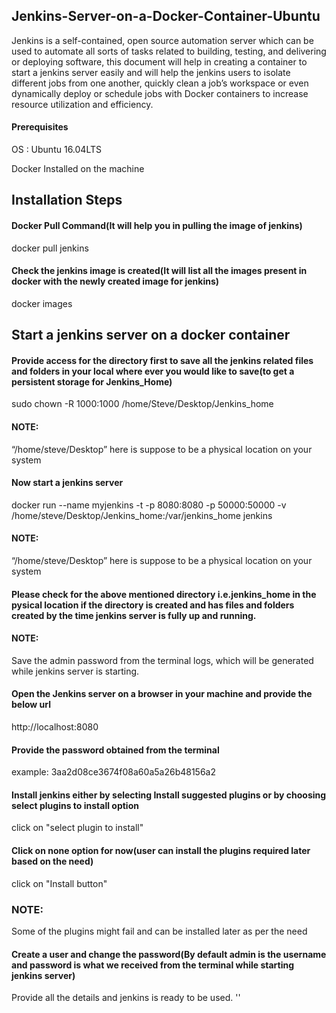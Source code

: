 ## Jenkins-Server-on-a-Docker-Container-Ubuntu


Jenkins is a self-contained, open source automation server which can be used to automate all sorts of tasks related to building, testing, and delivering or deploying software, this document will help in creating a container to start a jenkins server easily and will help the jenkins users to isolate different jobs from one another, quickly clean a job’s workspace or even dynamically deploy or schedule jobs with Docker containers to increase resource utilization and efficiency.


#### Prerequisites

OS : Ubuntu 16.04LTS

Docker Installed on the machine


## Installation Steps


#### Docker Pull Command(It will help you in pulling the image of jenkins)
docker pull jenkins 



#### Check the jenkins image is created(It will list all the images present in docker with the newly created image for jenkins)
docker images



## Start a  jenkins server on a docker container


#### Provide access for the directory first to save all the jenkins related files and folders in your local where ever you would like to save(to get a persistent storage for Jenkins_Home)

sudo chown -R 1000:1000 /home/Steve/Desktop/Jenkins_home

#### NOTE: 
“/home/steve/Desktop” here is suppose to be a physical location on your system



#### Now start a jenkins server 

docker run --name myjenkins -t -p 8080:8080 -p 50000:50000 -v /home/steve/Desktop/Jenkins_home:/var/jenkins_home jenkins

#### NOTE:
“/home/steve/Desktop” here is suppose to be a physical location on your system



#### Please check for the above mentioned directory i.e.jenkins_home in the pysical location if the directory is created and has files and folders created by the time jenkins server is fully up and running.


#### NOTE:
Save the admin password from the terminal logs, which will be generated while jenkins server is starting.



#### Open the Jenkins server on a browser in your machine and provide the below url

http://localhost:8080


#### Provide the password obtained from the terminal

example: 3aa2d08ce3674f08a60a5a26b48156a2



#### Install jenkins either by selecting Install suggested plugins or by choosing select plugins to install option

click on "select plugin to install"



#### Click on none option for now(user can install the plugins required later based on the need)

click on "Install button"


### NOTE: 

Some of the plugins might fail and can be installed later as per the need



#### Create a user and change the password(By default admin is the username and password is what we received from the terminal while starting jenkins server)

Provide all the details and jenkins is ready to be used.
''
